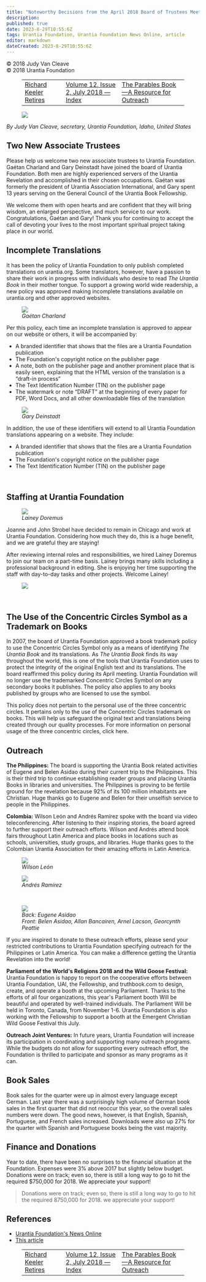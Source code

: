 ```yaml
---
title: "Noteworthy Decisions from the April 2018 Board of Trustees Meeting"
description: 
published: true
date: 2023-8-29T10:55:6Z
tags: Urantia Foundation, Urantia Foundation News Online, article
editor: markdown
dateCreated: 2023-8-29T10:55:6Z
---
```


<p class="v-card v-sheet theme--light gray lighten-3 px-2">© 2018 Judy Van Cleave<br>© 2018 Urantia Foundation</p>
<figure class="table chapter-navigator">
  <table>
    <tbody>
      <tr>
        <td>
        <a href="/en/article/UF_News_Online/Richard_Keeler_Retires">
          <span class="mdi mdi-arrow-left-drop-circle"></span><span class="pl-2">Richard Keeler Retires</span>
        </a>
        </td>
        <td>
        <a href="/en/index/articles_uf_news_online#volume-12-issue-2-july-2018">
          <span class="mdi mdi-book-open-variant"></span><span class="pl-2">Volume 12, Issue 2, July 2018 — Index</span>
        </a>
        </td>
        <td>
        <a href="/en/article/John_Hales/The_Parables_Book_A_Resource_for_Outreach">
          <span class="pr-2">The Parables Book—A Resource for Outreach</span><span class="mdi mdi-arrow-right-drop-circle"></span>
        </a>
        </td>
      </tr>
    </tbody>
  </table>
</figure>


<figure id="Figure_1" class="image urantiapedia image-style-align-left">
<img src="/image/article/UF_News_Online/2018_07/016.jpg">
</figure>

_By Judy Van Cleave, secretary, Urantia Foundation, Idaho, United States_
<br style="clear:both;"/>

## Two New Associate Trustees

Please help us welcome two new associate trustees to Urantia Foundation. Gaétan Charland and Gary Deinstadt have joined the board of Urantia Foundation. Both men are highly experienced servers of the Urantia Revelation and accomplished in their chosen occupations. Gaétan was formerly the president of Urantia Association International, and Gary spent 13 years serving on the General Council of the Urantia Book Fellowship.

We welcome them with open hearts and are confident that they will bring wisdom, an enlarged perspective, and much service to our work. Congratulations, Gaétan and Gary! Thank you for continuing to accept the call of devoting your lives to the most important spiritual project taking place in our world.

## Incomplete Translations

It has been the policy of Urantia Foundation to only publish completed translations on urantia.org. Some translators, however, have a passion to share their work in progress with individuals who desire to read _The Urantia Book_ in their mother tongue. To support a growing world wide readership, a new policy was approved making incomplete translations available on urantia.org and other approved websites.

<figure id="Figure_2" class="image urantiapedia image-style-align-right">
<img src="/image/article/UF_News_Online/2018_07/017.jpg">

<figcaption><em>Gaétan Charland</em></figcaption>
</figure>
Per this policy, each time an incomplete translation is approved to appear on our website or others, it will be accompanied by:

- A branded identifier that shows that the files are a Urantia Foundation publication
- The Foundation's copyright notice on the publisher page
- A note, both on the publisher page and another prominent place that is easily seen, explaining that the HTML version of the translation is a “draft-in process”
- The Text Identification Number (TIN) on the publisher page
- The watermark or note “DRAFT” at the beginning of every paper for PDF, Word Docs, and all other downloadable files of the translation

<figure id="Figure_3" class="image urantiapedia image-style-align-right">
<img src="/image/article/UF_News_Online/2018_07/015.jpg">
<figcaption><em>Gary Deinstadt</em></figcaption>
</figure>

In addition, the use of these identifiers will extend to all Urantia Foundation translations appearing on a website. They include:

- A branded identifier that shows that the files are a Urantia Foundation publication
- The Foundation's copyright notice on the publisher page
- The Text Identification Number (TIN) on the publisher page
<br style="clear:both;"/>

## Staffing at Urantia Foundation

<figure id="Figure_4" class="image urantiapedia image-style-align-right">
<img src="/image/article/UF_News_Online/2018_07/018.jpg">
<figcaption><em>Lainey Doremus</em></figcaption>
</figure>

Joanne and John Strobel have decided to remain in Chicago and work at Urantia Foundation. Considering how much they do, this is a huge benefit, and we are grateful they are staying!

After reviewing internal roles and responsibilities, we hired Lainey Doremus to join our team on a part-time basis. Lainey brings many skills including a professional background in editing. She is enjoying her time supporting the staff with day-to-day tasks and other projects. Welcome Lainey!
<br style="clear:both;"/>

<figure id="Figure_5" class="image urantiapedia">
<img src="/image/article/UF_News_Online/2018_07/019.jpg">
</figure>
<br style="clear:both;"/>

## The Use of the Concentric Circles Symbol as a Trademark on Books

In 2007, the board of Urantia Foundation approved a book trademark policy to use the Concentric Circles Symbol only as a means of identifying _The Urantia Book_ and its translations. As _The Urantia Book_ finds its way throughout the world, this is one of the tools that Urantia Foundation uses to protect the integrity of the original English text and its translations. The board reaffirmed this policy during its April meeting. Urantia Foundation will no longer use the trademarked Concentric Circles Symbol on any secondary books it publishes. The policy also applies to any books published by groups who are licensed to use the symbol.

This policy does not pertain to the personal use of the three concentric circles. It pertains only to the use of the Concentric Circles trademark on books. This will help us safeguard the original text and translations being created through our quality processes. For more information on personal usage of the three concentric circles, click here.

## Outreach

**The Philippines:** The board is supporting the Urantia Book related activities of Eugene and Belen Asidao during their current trip to the Philippines. This is their third trip to continue establishing reader groups and placing Urantia Books in libraries and universities. The Philippines is proving to be fertile ground for the revelation because 92\% of its 100 million inhabitants are Christian. Huge thanks go to Eugene and Belen for their unselfish service to people in the Philippines.

**Colombia:** Wilson León and Andrés Ramírez spoke with the board via video teleconferencing. After listening to their inspiring stories, the board agreed to further support their outreach efforts. Wilson and Andrés attend book fairs throughout Latin America and place books in locations such as schools, universities, study groups, and libraries. Huge thanks goes to the Colombian Urantia Association for their amazing efforts in Latin America.

<figure id="Figure_6" class="image urantiapedia image-style-align-left">
<img src="/image/article/UF_News_Online/2018_07/026.jpg">
<figcaption><em>Wilson León</em></figcaption>
</figure>

<figure id="Figure_7" class="image urantiapedia image-style-align-left">
<img src="/image/article/UF_News_Online/2018_07/027.jpg">
<figcaption><em>Andrés Ramírez</em></figcaption>
</figure>
<br style="clear:both;"/>

<figure id="Figure_8" class="image urantiapedia">
<img src="/image/article/UF_News_Online/2018_07/032.jpg">
<figcaption><em>Back: Eugene Asidao<br>Front: Belen Asidao, Allan Bancairen, Arnel Lacson, Georcynth Peattie</em></figcaption>
</figure>

If you are inspired to donate to these outreach efforts, please send your restricted contributions to Urantia Foundation specifying outreach for the Philippines or Latin America. You can make a difference getting the Urantia Revelation into the world! 

**Parliament of the World's Religions 2018 and the Wild Goose Festival:** Urantia Foundation is happy to report on the cooperative efforts between Urantia Foundation, UAI, the Fellowship, and truthbook.com to design, create, and operate a booth at the upcoming Parliament. Thanks to the efforts of all four organizations, this year's Parliament booth Will be beautiful and operated by well-trained individuals. The Parliament Will be held in Toronto, Canada, from November 1-6. Urantia Foundation is also working with the Fellowship to support a booth at the Emergent Christian Wild Goose Festival this July.

**Outreach Joint Ventures:** In future years, Urantia Foundation will increase its participation in coordinating and supporting many outreach programs. While the budgets do not allow for supporting every outreach effort, the Foundation is thrilled to participate and sponsor as many programs as it can.

## Book Sales

Book sales for the quarter were up in almost every language except German. Last year there was a surprisingly high volume of German book sales in the first quarter that did not reoccur this year, so the overall sales numbers were down. The good news, however, is that English, Spanish, Portuguese, and French sales increased. Downloads were also up 27\% for the quarter with Spanish and Portuguese books being the vast majority.

## Finance and Donations

Year to date, there have been no surprises to the financial situation at the Foundation. Expenses were 3\% above 2017 but slightly below budget. Donations were on track; even so, there is still a long way to go to hit the required $750,000 for 2018. We appreciate your support!

> Donations were on track; even so, there is still a long way to go to hit the
required 8750,000 for 2018. we appreciate your support!


## References

- [Urantia Foundation's News Online](https://www.urantia.org/urantia-foundation/newsletter-pdf-archives)
- [This article](https://www.urantia.org/news/2018-07/noteworthy-decisions-april-2018-board-trustees-meeting)

<figure class="table chapter-navigator">
  <table>
    <tbody>
      <tr>
        <td>
        <a href="/en/article/UF_News_Online/Richard_Keeler_Retires">
          <span class="mdi mdi-arrow-left-drop-circle"></span><span class="pl-2">Richard Keeler Retires</span>
        </a>
        </td>
        <td>
        <a href="/en/index/articles_uf_news_online#volume-12-issue-2-july-2018">
          <span class="mdi mdi-book-open-variant"></span><span class="pl-2">Volume 12, Issue 2, July 2018 — Index</span>
        </a>
        </td>
        <td>
        <a href="/en/article/John_Hales/The_Parables_Book_A_Resource_for_Outreach">
          <span class="pr-2">The Parables Book—A Resource for Outreach</span><span class="mdi mdi-arrow-right-drop-circle"></span>
        </a>
        </td>
      </tr>
    </tbody>
  </table>
</figure>
